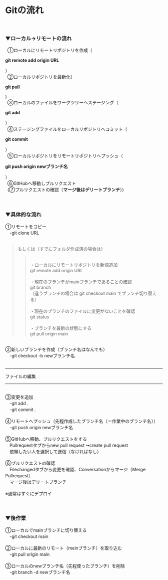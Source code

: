 # Gitの流れ<br>
<br>

### ▼ローカル→リモートの流れ

&ensp;①ローカルにリモートリポジトリを作成（

**git remote add origin URL**

）   <br>
&ensp;②ローカルリポジトリを最新化(

**git pull**

) <br>
&ensp;③ローカルのファイルをワークツリーへステージング（

**git add**

）　<br>
&ensp;④ステージングファイルをローカルリポジトリへコミット（

**git commit**

） <br>
&ensp;⑤ローカルリポジトリをリモートリポジトリへプッシュ（

**git push origin newブランチ名**

）    <br>
&ensp;⑥GitHubへ移動しプルリクエスト   <br>
&ensp;(⑦プルリクエストの確認（**マージ後はデリートブランチ**）)<br>
<br>
<br>

### ▼具体的な流れ

①リモートをコピー   <br>
　-git clone URL<br>
<br>
>もしくは（すでにフォルダ作成済の場合は） <br>
>><br>
>>・ローカルにリモートリポジトリを新規追加    <br>
>>git remote add origin URL    <br>
>><br>
>>・現在のブランチがmainブランチであることの確認<br>   
>> git branch   <br>
>>（違うブランチの場合は git checkout main でブランチ切り替える）   <br>
>><br>
>>・現在のブランチのファイルに変更がないことを確認    <br>
>> git status   <br>
>><br>
>>・ブランチを最新の状態にする    <br>
>> git pull origin main   <br>
<br>
②新しいブランチを作成（ブランチ名はなんでも）   <br>
　-git checkout -b newブランチ名   <br>
<br>

---

ファイルの編集

---

<br>
③変更を追加<br>    
　-git add .   <br> 
　-git commit .   <br>
<br>
④リモートへプッシュ（先程作成したブランチ名（＝作業中のブランチ名））   <br>
　-git push origin newブランチ名   <br>
<br>
⑤GitHubへ移動、プルリクエストをする   <br>
　Pullrequestタブからnew pull request ➞create pull request <br>  
　依頼したい人を選択して送信（なければなし）    <br>
<br>
⑥プルリクエストの確認   <br>
　Filechangedタブから変更を確認、Conversationからマージ（Merge Pullrequest）    <br>
　マージ後はデリートブランチ    <br>
<br>
※通常はすぐにデプロイ   <br>
<br>
<br>

### ▼後作業

①ローカルでmainブランチに切り替える<br> 
　-git checkout main <br>
<br>
②ローカルに最新のリモート（meinブランチ）を取り込む  <br>
　-git pull origin main   <br>
<br>
③ローカルのnewブランチ名（先程使ったブランチ）を削除  <br>
　-git branch -d newブランチ名   <br>

